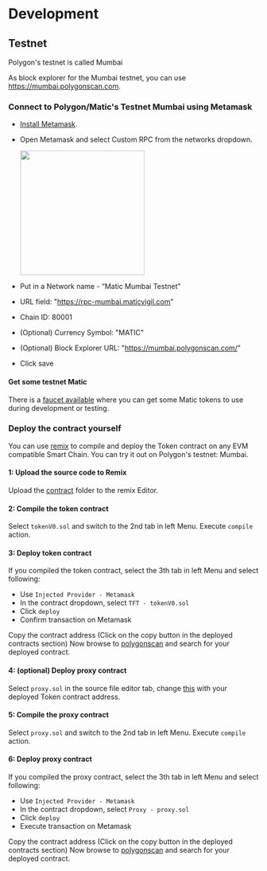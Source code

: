 # Development

## Testnet

Polygon's testnet is called Mumbai

As block explorer for the Mumbai testnet, you can use <https://mumbai.polygonscan.com>.

### Connect to Polygon/Matic's Testnet Mumbai using Metamask

- [Install Metamask](https://metamask.io/download/).
- Open Metamask and select Custom RPC from the networks dropdown.

    <img src="https://user-images.githubusercontent.com/56790126/198002275-41984b4c-aaf0-4ade-8ab2-2c5bb34b9a87.png" width="250">

- Put in a Network name - “Matic Mumbai Testnet”
- URL field: "https://rpc-mumbai.maticvigil.com"
- Chain ID: 80001
- (Optional) Currency Symbol: "MATIC"
- (Optional) Block Explorer URL: "https://mumbai.polygonscan.com/"
- Click save

#### Get some testnet Matic

There is a [faucet available](https://faucet.polygon.technology) where you can get some Matic tokens to use during development or testing.

### Deploy the contract yourself

You can use [remix](https://remix.ethereum.org/#optimize=false&runs=200&evmVersion=null&version=soljson-v0.8.3+commit.8d00100c.js) to compile and deploy the Token contract on any EVM compatible Smart Chain. You can try it out on Polygon's testnet: Mumbai.

#### 1: Upload the source code to Remix

Upload the [contract](../solidity/contract) folder to the remix Editor.

#### 2: Compile the token contract

Select `tokenV0.sol` and switch to the 2nd tab in left Menu. Execute `compile` action.

#### 3: Deploy token contract

If you compiled the token contract, select the 3th tab in left Menu and select following:

- Use `Injected Provider - Metamask`
- In the contract dropdown, select `TFT - tokenV0.sol`
- Click `deploy`
- Confirm transaction on Metamask

Copy the contract address (Click on the copy button in the deployed contracts section)
Now browse to [polygonscan](https://mumbai.polygonscan.com/) and search for your deployed contract.

#### 4: (optional) Deploy proxy contract

Select `proxy.sol` in the source file editor tab, change [this](../solidity/contract/proxy.sol#L30) with your deployed Token contract address.

#### 5: Compile the proxy contract

Select `proxy.sol` and switch to the 2nd tab in left Menu. Execute `compile` action.

#### 6: Deploy proxy contract

If you compiled the proxy contract, select the 3th tab in left Menu and select following:

- Use `Injected Provider - Metamask`
- In the contract dropdown, select `Proxy - proxy.sol`
- Click `deploy`
- Execute transaction on Metamask

Copy the contract address (Click on the copy button in the deployed contracts section)
Now browse to [polygonscan](https://mumbai.polygonscan.com/) and search for your deployed contract.
